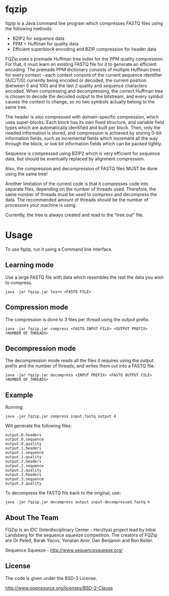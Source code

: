 fqzip
=====

fqzip is a Java command line program which compresses FASTQ files using the following methods:
* BZIP2 for sequence data
* PPM + Huffman for quality data
* Efficient superblock encoding and BZIP compression for header data

FQZip uses a premade Huffman tree index for the PPM quality compression. For that, it must learn an existing FASTQ 
file for it to generate an efficient encoding.
The premade PPM dictionary consists of multiple Huffman trees for every context - each context consists of the current
sequence identifier (A/C/T/G) currently being encoded or decoded, the current position (between 0 and 100) and the last
2 quality and sequence characters encoded. When compressing and decompressing, the correct Huffman tree is chosen 
to decode the decoded output to the bitstream, and every symbol causes the context to change, so no two symbols
actually belong to the same tree.

The header is also compressed with domain-specific compression, which uses super-blocks. Each block has its own fixed
structure, and variable field types which are automatically identified and built per block. Then, only the needed
information is stored, and compression is achieved by storing 0-bit information fields, such as incremental fields
which increment all the way through the block, or low bit information fields which can be packed tightly.

Sequence is compressed using BZIP2 which is very efficient for sequence data, but should be eventually replaced
by alignment compression.

Also, the compression and decompression of FASTQ files MUST be done using the same tree!

Another limitation of the current code is that it compresses code into separate files, depending on the number of 
threads used. Therefore, the same number of threads must be used to compress and decompress the data. The recommended
amount of threads should be the number of processors your machine is using.

Currently, the tree is always created and read to the "tree.out" file.

Usage
=====

To use fqzip, run it using a Command line interface.

Learning mode
-------------

Use a large FASTQ file with data which resembles the rest the data you wish to compress.

    java -jar fqzip.jar learn <FASTQ FILE>

Compression mode
----------------

The compression is done to 3 files per thread using the output prefix.

    java -jar fqzip.jar compress <FASTQ INPUT FILE> <OUTPUT PREFIX> <NUMBER OF THREADS>

Decompression mode
------------------

The decompression mode reads all the files it requires using the output prefix and the 
number of threads, and writes them out into a FASTQ file.

    java -jar fqzip.jar decompress <INPUT PREFIX> <FASTQ OUTPUT FILE> <NUMBER OF THREADS>

Example
-------

Running:

    java -jar fqzip.jar compress input.fastq output 4

Will generate the following files:

    output.0.headers
    output.0.sequence
    output.0.quality
    output.1.headers
    output.1.sequence
    output.1.quality
    output.2.headers
    output.2.sequence
    output.2.quality
    output.3.headers
    output.3.sequence
    output.3.quality

To decompress the FASTQ file back to the original, use:

    java -jar fqzip.jar decompress output input-decompressed.fastq 4

About The Team
--------------

FQZip is an IDC (Interdisciplinary Center - Herzliya) project lead by Inbal Landsberg for the sequence squeeze competition.
The creators of FQZip are Or Peled, Barak Yacov, Yonatan Amir, Dan Benjamin and Ron Reiter.

Sequence Squeeze - http://www.sequencesqueeze.org/

License
-------

The code is given under the BSD-3 License.

http://www.opensource.org/licenses/BSD-2-Clause


